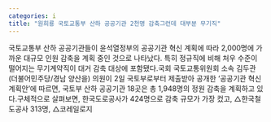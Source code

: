 ```yaml
---
categories: i
title: "원희룡 국토교통부 산하 공공기관 2천명 감축그런데 대부분 무기직"
---
```

국토교통부 산하 공공기관들이 윤석열정부의 공공기관 혁신 계획에 따라 2,000명에 가까운 대규모 인원 감축을 계획 중인 것으로 나타났다. 특히 정규직에 비해 처우 수준이 떨어지는 무기계약직이 대거 감축 대상에 포함됐다.국회 국토교통위원회 소속 김두관(더불어민주당/경남 양산을) 의원이 2일 국토부로부터 제출받아 공개한 ‘공공기관 혁신계획안’에 따르면, 국토부 산하 공공기관 18곳은 총 1,948명의 정원 감축을 계획하고 있다.구체적으로 살펴보면, 한국도로공사가 424명으로 감축 규모가 가장 컸고, △한국철도공사 313명, △코레일로지